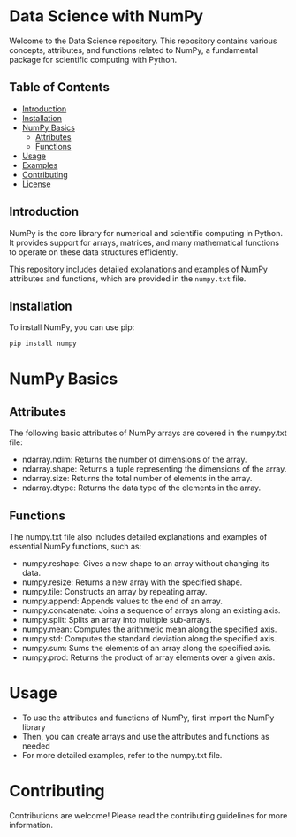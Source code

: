 # Data Science with NumPy

Welcome to the Data Science repository. This repository contains various concepts, attributes, and functions related to NumPy, a fundamental package for scientific computing with Python.

## Table of Contents

- [Introduction](#introduction)
- [Installation](#installation)
- [NumPy Basics](#numpy-basics)
  - [Attributes](#attributes)
  - [Functions](#functions)
- [Usage](#usage)
- [Examples](#examples)
- [Contributing](#contributing)
- [License](#license)

## Introduction

NumPy is the core library for numerical and scientific computing in Python. It provides support for arrays, matrices, and many mathematical functions to operate on these data structures efficiently.

This repository includes detailed explanations and examples of NumPy attributes and functions, which are provided in the `numpy.txt` file.

## Installation

To install NumPy, you can use pip:
```bash 
pip install numpy
```



# NumPy Basics

## Attributes
The following basic attributes of NumPy arrays are covered in the numpy.txt file:

* ndarray.ndim: Returns the number of dimensions of the array.
* ndarray.shape: Returns a tuple representing the dimensions of the array.
* ndarray.size: Returns the total number of elements in the array.
* ndarray.dtype: Returns the data type of the elements in the array.

## Functions
The numpy.txt file also includes detailed explanations and examples of essential NumPy functions, such as:

* numpy.reshape: Gives a new shape to an array without changing its data.
* numpy.resize: Returns a new array with the specified shape.
* numpy.tile: Constructs an array by repeating array.
* numpy.append: Appends values to the end of an array.
* numpy.concatenate: Joins a sequence of arrays along an existing axis.
* numpy.split: Splits an array into multiple sub-arrays.
* numpy.mean: Computes the arithmetic mean along the specified axis.
* numpy.std: Computes the standard deviation along the specified axis.
* numpy.sum: Sums the elements of an array along the specified axis.
* numpy.prod: Returns the product of array elements over a given axis.

# Usage

* To use the attributes and functions of NumPy, first import the NumPy library
* Then, you can create arrays and use the attributes and functions as needed
* For more detailed examples, refer to the numpy.txt file.

# Contributing
Contributions are welcome! Please read the contributing guidelines for more information.


